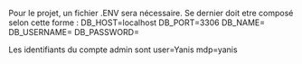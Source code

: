 Pour le projet, un fichier .ENV sera nécessaire.
Se dernier doit etre composé selon cette forme :
DB_HOST=localhost
DB_PORT=3306
DB_NAME=
DB_USERNAME=
DB_PASSWORD=

Les identifiants du compte admin sont user=Yanis mdp=yanis

